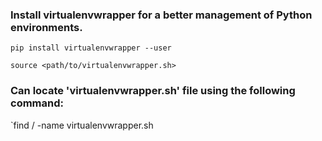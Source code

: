 ### Install virtualenvwrapper for a better management of Python environments.

`pip install virtualenvwrapper --user`

`source <path/to/virtualenvwrapper.sh>`

### Can locate 'virtualenvwrapper.sh' file using the following command:

`find / -name virtualenvwrapper.sh


